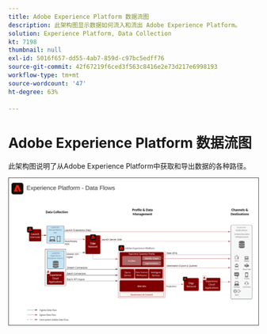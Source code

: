 ```yaml
---
title: Adobe Experience Platform 数据流图
description: 此架构图显示数据如何流入和流出 Adobe Experience Platform。
solution: Experience Platform, Data Collection
kt: 7198
thumbnail: null
exl-id: 5016f657-dd55-4ab7-859d-c97bc5edff76
source-git-commit: 42f67219f6ced3f563c8416e2e73d217e6998193
workflow-type: tm+mt
source-wordcount: '47'
ht-degree: 63%

---
```


# Adobe Experience Platform 数据流图

此架构图说明了从Adobe Experience Platform中获取和导出数据的各种路径。

<img src="assets/aep_data_flow.svg" alt="Experience Platform 数据流" style="border:1px solid #4a4a4a" />
